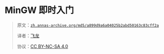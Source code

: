 # MinGW 即时入门

> 原文：[`zh.annas-archive.org/md5/a899d9a6a04025b2abd50163c83cff2a`](https://zh.annas-archive.org/md5/a899d9a6a04025b2abd50163c83cff2a)
> 
> 译者：[飞龙](https://github.com/wizardforcel)
> 
> 协议：[CC BY-NC-SA 4.0](http://creativecommons.org/licenses/by-nc-sa/4.0/)